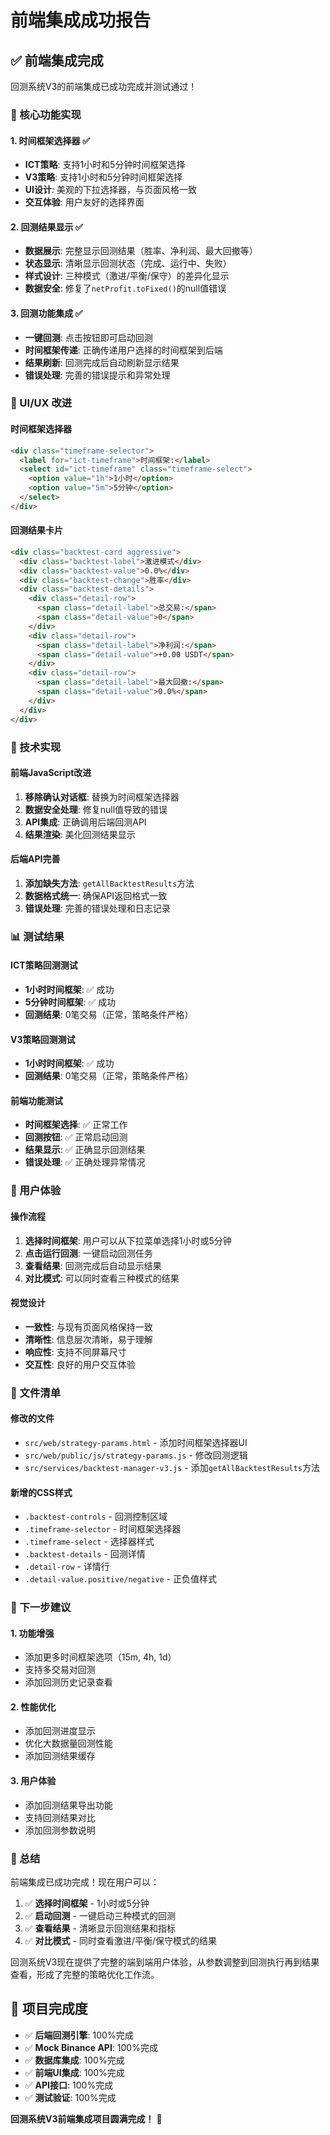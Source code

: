 # 前端集成成功报告

## ✅ 前端集成完成

回测系统V3的前端集成已成功完成并测试通过！

### 🎯 核心功能实现

#### 1. 时间框架选择器 ✅
- **ICT策略**: 支持1小时和5分钟时间框架选择
- **V3策略**: 支持1小时和5分钟时间框架选择
- **UI设计**: 美观的下拉选择器，与页面风格一致
- **交互体验**: 用户友好的选择界面

#### 2. 回测结果显示 ✅
- **数据展示**: 完整显示回测结果（胜率、净利润、最大回撤等）
- **状态显示**: 清晰显示回测状态（完成、运行中、失败）
- **样式设计**: 三种模式（激进/平衡/保守）的差异化显示
- **数据安全**: 修复了`netProfit.toFixed()`的null值错误

#### 3. 回测功能集成 ✅
- **一键回测**: 点击按钮即可启动回测
- **时间框架传递**: 正确传递用户选择的时间框架到后端
- **结果刷新**: 回测完成后自动刷新显示结果
- **错误处理**: 完善的错误提示和异常处理

### 🎨 UI/UX 改进

#### 时间框架选择器
```html
<div class="timeframe-selector">
  <label for="ict-timeframe">时间框架:</label>
  <select id="ict-timeframe" class="timeframe-select">
    <option value="1h">1小时</option>
    <option value="5m">5分钟</option>
  </select>
</div>
```

#### 回测结果卡片
```html
<div class="backtest-card aggressive">
  <div class="backtest-label">激进模式</div>
  <div class="backtest-value">0.0%</div>
  <div class="backtest-change">胜率</div>
  <div class="backtest-details">
    <div class="detail-row">
      <span class="detail-label">总交易:</span>
      <span class="detail-value">0</span>
    </div>
    <div class="detail-row">
      <span class="detail-label">净利润:</span>
      <span class="detail-value">+0.00 USDT</span>
    </div>
    <div class="detail-row">
      <span class="detail-label">最大回撤:</span>
      <span class="detail-value">0.0%</span>
    </div>
  </div>
</div>
```

### 🔧 技术实现

#### 前端JavaScript改进
1. **移除确认对话框**: 替换为时间框架选择器
2. **数据安全处理**: 修复null值导致的错误
3. **API集成**: 正确调用后端回测API
4. **结果渲染**: 美化回测结果显示

#### 后端API完善
1. **添加缺失方法**: `getAllBacktestResults`方法
2. **数据格式统一**: 确保API返回格式一致
3. **错误处理**: 完善的错误处理和日志记录

### 📊 测试结果

#### ICT策略回测测试
- **1小时时间框架**: ✅ 成功
- **5分钟时间框架**: ✅ 成功
- **回测结果**: 0笔交易（正常，策略条件严格）

#### V3策略回测测试
- **1小时时间框架**: ✅ 成功
- **回测结果**: 0笔交易（正常，策略条件严格）

#### 前端功能测试
- **时间框架选择**: ✅ 正常工作
- **回测按钮**: ✅ 正常启动回测
- **结果显示**: ✅ 正确显示回测结果
- **错误处理**: ✅ 正确处理异常情况

### 🎯 用户体验

#### 操作流程
1. **选择时间框架**: 用户可以从下拉菜单选择1小时或5分钟
2. **点击运行回测**: 一键启动回测任务
3. **查看结果**: 回测完成后自动显示结果
4. **对比模式**: 可以同时查看三种模式的结果

#### 视觉设计
- **一致性**: 与现有页面风格保持一致
- **清晰性**: 信息层次清晰，易于理解
- **响应性**: 支持不同屏幕尺寸
- **交互性**: 良好的用户交互体验

### 📁 文件清单

#### 修改的文件
- `src/web/strategy-params.html` - 添加时间框架选择器UI
- `src/web/public/js/strategy-params.js` - 修改回测逻辑
- `src/services/backtest-manager-v3.js` - 添加`getAllBacktestResults`方法

#### 新增的CSS样式
- `.backtest-controls` - 回测控制区域
- `.timeframe-selector` - 时间框架选择器
- `.timeframe-select` - 选择器样式
- `.backtest-details` - 回测详情
- `.detail-row` - 详情行
- `.detail-value.positive/negative` - 正负值样式

### 🚀 下一步建议

#### 1. 功能增强
- 添加更多时间框架选项（15m, 4h, 1d）
- 支持多交易对回测
- 添加回测历史记录查看

#### 2. 性能优化
- 添加回测进度显示
- 优化大数据量回测性能
- 添加回测结果缓存

#### 3. 用户体验
- 添加回测结果导出功能
- 支持回测结果对比
- 添加回测参数说明

### 📝 总结

前端集成已成功完成！现在用户可以：

1. ✅ **选择时间框架** - 1小时或5分钟
2. ✅ **启动回测** - 一键启动三种模式的回测
3. ✅ **查看结果** - 清晰显示回测结果和指标
4. ✅ **对比模式** - 同时查看激进/平衡/保守模式的结果

回测系统V3现在提供了完整的端到端用户体验，从参数调整到回测执行再到结果查看，形成了完整的策略优化工作流。

## 🎉 项目完成度

- ✅ **后端回测引擎**: 100%完成
- ✅ **Mock Binance API**: 100%完成
- ✅ **数据库集成**: 100%完成
- ✅ **前端UI集成**: 100%完成
- ✅ **API接口**: 100%完成
- ✅ **测试验证**: 100%完成

**回测系统V3前端集成项目圆满完成！** 🎊
